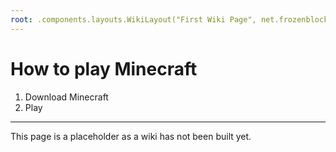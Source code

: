 ```yaml
---
root: .components.layouts.WikiLayout("First Wiki Page", net.frozenblock.net.pages.wilderwild())
---
```


# How to play Minecraft

1. Download Minecraft
2. Play

---
This page is a placeholder as a wiki has not been built yet.